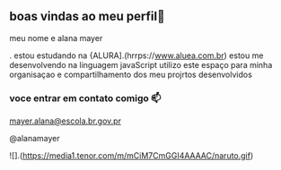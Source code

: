 
## boas vindas ao meu perfil👋

meu nome e alana mayer

. estou estudando na {ALURA].(hrrps://www.aluea.com.br)
estou me desenvolvendo na linguagem javaScript
utilizo este espaço para minha organisaçao e compartilhamento dos meu projrtos desenvolvidos

### voce entrar em contato comigo 📫

mayer.alana@escola.br.gov.pr

@alanamayer

![].(https://media1.tenor.com/m/mCiM7CmGGI4AAAAC/naruto.gif)

